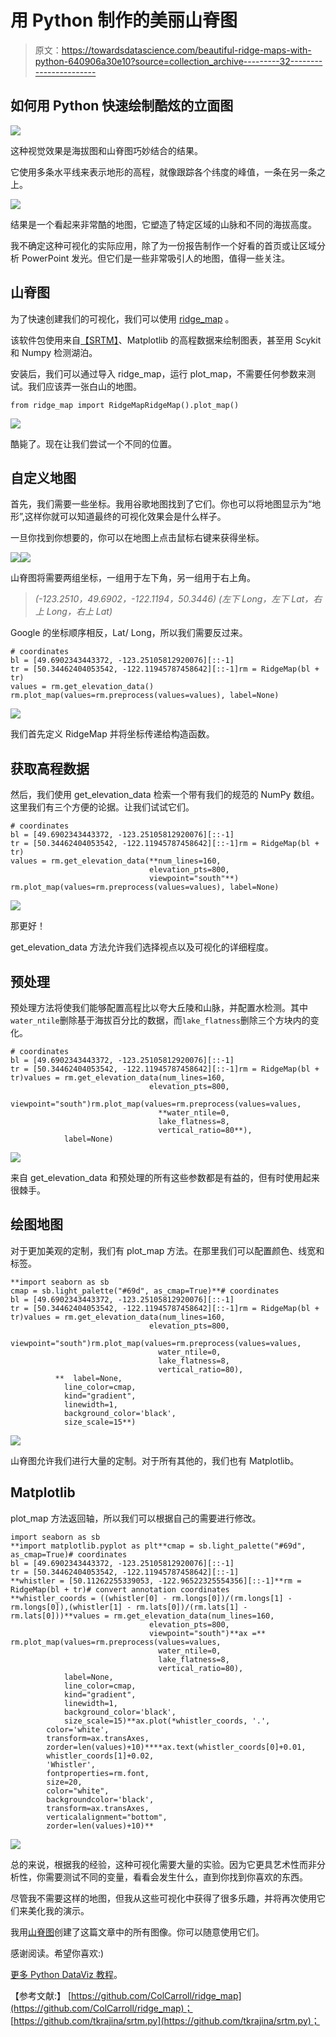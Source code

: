 # 用 Python 制作的美丽山脊图

> 原文：<https://towardsdatascience.com/beautiful-ridge-maps-with-python-640906a30e10?source=collection_archive---------32----------------------->

## 如何用 Python 快速绘制酷炫的立面图

![](img/e4e265c885f0afc1b76d4dbf9dedf23f.png)

这种视觉效果是海拔图和山脊图巧妙结合的结果。

它使用多条水平线来表示地形的高程，就像跟踪各个纬度的峰值，一条在另一条之上。

![](img/e8b87e31202d9c046ac24d57dfd9e421.png)

结果是一个看起来非常酷的地图，它塑造了特定区域的山脉和不同的海拔高度。

我不确定这种可视化的实际应用，除了为一份报告制作一个好看的首页或让区域分析 PowerPoint 发光。但它们是一些非常吸引人的地图，值得一些关注。

## 山脊图

为了快速创建我们的可视化，我们可以使用 [ridge_map](https://github.com/ColCarroll/ridge_map) 。

该软件包使用来自[【SRTM】](https://www2.jpl.nasa.gov/srtm/)、Matplotlib 的高程数据来绘制图表，甚至用 Scykit 和 Numpy 检测湖泊。

安装后，我们可以通过导入 ridge_map，运行 plot_map，不需要任何参数来测试。我们应该弄一张白山的地图。

```
from ridge_map import RidgeMapRidgeMap().plot_map()
```

![](img/6e69cc82aabc840e1724aaaacefcc542.png)

酷毙了。现在让我们尝试一个不同的位置。

## 自定义地图

首先，我们需要一些坐标。我用谷歌地图找到了它们。你也可以将地图显示为“地形”,这样你就可以知道最终的可视化效果会是什么样子。

一旦你找到你想要的，你可以在地图上点击鼠标右键来获得坐标。

![](img/8c2272c05e4955ad8af48967713a5aa1.png)![](img/7955a6f68d490842f014efebb91d5f11.png)

山脊图将需要两组坐标，一组用于左下角，另一组用于右上角。

> *(-123.2510，49.6902，-122.1194，50.3446)
> (左下 Long，左下 Lat，右上 Long，右上 Lat)*

Google 的坐标顺序相反，Lat/ Long，所以我们需要反过来。

```
# coordinates
bl = [49.6902343443372, -123.25105812920076][::-1]
tr = [50.34462404053542, -122.11945787458642][::-1]rm = RidgeMap(bl + tr)
values = rm.get_elevation_data()
rm.plot_map(values=rm.preprocess(values=values), label=None)
```

![](img/ddcd0694f9e3e35dea01e95907f5164e.png)

我们首先定义 RidgeMap 并将坐标传递给构造函数。

## 获取高程数据

然后，我们使用 get_elevation_data 检索一个带有我们的规范的 NumPy 数组。这里我们有三个方便的论据。让我们试试它们。

```
# coordinates
bl = [49.6902343443372, -123.25105812920076][::-1]
tr = [50.34462404053542, -122.11945787458642][::-1]rm = RidgeMap(bl + tr)
values = rm.get_elevation_data(**num_lines=160, 
                               elevation_pts=800, 
                               viewpoint="south"**)
rm.plot_map(values=rm.preprocess(values=values), label=None)
```

![](img/8a91ede6af96ccc34560b99a6503772f.png)

那更好！

get_elevation_data 方法允许我们选择视点以及可视化的详细程度。

## 预处理

预处理方法将使我们能够配置高程比以夸大丘陵和山脉，并配置水检测。其中`water_ntile`删除基于海拔百分比的数据，而`lake_flatness`删除三个方块内的变化。

```
# coordinates
bl = [49.6902343443372, -123.25105812920076][::-1]
tr = [50.34462404053542, -122.11945787458642][::-1]rm = RidgeMap(bl + tr)values = rm.get_elevation_data(num_lines=160, 
                               elevation_pts=800, 
                               viewpoint="south")rm.plot_map(values=rm.preprocess(values=values, 
                                 **water_ntile=0, 
                                 lake_flatness=8,
                                 vertical_ratio=80**), 
            label=None)
```

![](img/3f169b387775bb78bb40f0bf821b46ac.png)

来自 get_elevation_data 和预处理的所有这些参数都是有益的，但有时使用起来很棘手。

## 绘图地图

对于更加美观的定制，我们有 plot_map 方法。在那里我们可以配置颜色、线宽和标签。

```
**import seaborn as sb
cmap = sb.light_palette("#69d", as_cmap=True)**# coordinates
bl = [49.6902343443372, -123.25105812920076][::-1]
tr = [50.34462404053542, -122.11945787458642][::-1]rm = RidgeMap(bl + tr)values = rm.get_elevation_data(num_lines=160, 
                               elevation_pts=800, 
                               viewpoint="south")rm.plot_map(values=rm.preprocess(values=values, 
                                 water_ntile=0, 
                                 lake_flatness=8, 
                                 vertical_ratio=80), 
          **  label=None,
            line_color=cmap,
            kind="gradient",
            linewidth=1,
            background_color='black',
            size_scale=15**)
```

![](img/b88bccdf84ee15032d9e6ebdb4e99569.png)

山脊图允许我们进行大量的定制。对于所有其他的，我们也有 Matplotlib。

## Matplotlib

plot_map 方法返回轴，所以我们可以根据自己的需要进行修改。

```
import seaborn as sb
**import matplotlib.pyplot as plt**cmap = sb.light_palette("#69d", as_cmap=True)# coordinates
bl = [49.6902343443372, -123.25105812920076][::-1]
tr = [50.34462404053542, -122.11945787458642][::-1]
**whistler = [50.11262255339053, -122.96522325554356][::-1]**rm = RidgeMap(bl + tr)# convert annotation coordinates
**whistler_coords = ((whistler[0] - rm.longs[0])/(rm.longs[1] - rm.longs[0]),(whistler[1] - rm.lats[0])/(rm.lats[1] - rm.lats[0]))**values = rm.get_elevation_data(num_lines=160, 
                               elevation_pts=800, 
                               viewpoint="south")**ax =** rm.plot_map(values=rm.preprocess(values=values, 
                                 water_ntile=0, 
                                 lake_flatness=8, 
                                 vertical_ratio=80), 
            label=None,
            line_color=cmap,
            kind="gradient",
            linewidth=1,
            background_color='black',
            size_scale=15)**ax.plot(*whistler_coords, '.',
        color='white',
        transform=ax.transAxes,
        zorder=len(values)+10)****ax.text(whistler_coords[0]+0.01, 
        whistler_coords[1]+0.02, 
        'Whistler',
        fontproperties=rm.font,
        size=20,
        color="white",
        backgroundcolor='black',
        transform=ax.transAxes,
        verticalalignment="bottom",
        zorder=len(values)+10)**
```

![](img/96491fa6bac124280ca2d7d5943ba198.png)

总的来说，根据我的经验，这种可视化需要大量的实验。因为它更具艺术性而非分析性，你需要测试不同的变量，看看会发生什么，直到你找到你喜欢的东西。

尽管我不需要这样的地图，但我从这些可视化中获得了很多乐趣，并将再次使用它们来美化我的演示。

我用[山脊图](https://github.com/ColCarroll/ridge_map)创建了这篇文章中的所有图像。你可以随意使用它们。

感谢阅读。希望你喜欢:)

[更多 Python DataViz 教程](https://linktr.ee/admin/settings#Settings--SocialLinks)。

【参考文献:】
[https://github.com/ColCarroll/ridge_map](https://github.com/ColCarroll/ridge_map)；
[https://github.com/tkrajina/srtm.py](https://github.com/tkrajina/srtm.py)；